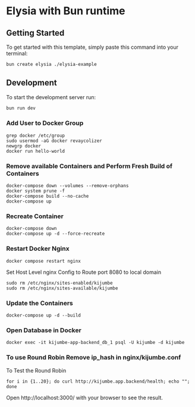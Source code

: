 # Elysia with Bun runtime

## Getting Started
To get started with this template, simply paste this command into your terminal:
```bash
bun create elysia ./elysia-example
```

## Development
To start the development server run:
```bash
bun run dev
```
### Add User to Docker Group
```
grep docker /etc/group
sudo usermod -aG docker revaycolizer
newgrp docker
docker run hello-world
```
### Remove available Containers and Perform Fresh Build of Containers
``` 
docker-compose down --volumes --remove-orphans
docker system prune -f
docker-compose build --no-cache
docker-compose up

```
### Recreate Container
```
docker-compose down
docker-compose up -d --force-recreate
```
### Restart Docker Nginx
``` 
docker compose restart nginx
```
Set Host Level nginx Config to Route port 8080 to local domain
``` 
sudo rm /etc/nginx/sites-enabled/kijumbe
sudo rm /etc/nginx/sites-available/kijumbe
```

### Update the Containers
``` 
docker-compose up -d --build
```
### Open Database in Docker
``` 
docker exec -it kijumbe-app-backend_db_1 psql -U kijumbe -d kijumbe

```

### To use Round Robin Remove ip_hash in nginx/kijumbe.conf
To Test the Round Robin
``` 
for i in {1..20}; do curl http://kijumbe.app.backend/health; echo ""; done
```
Open http://localhost:3000/ with your browser to see the result.